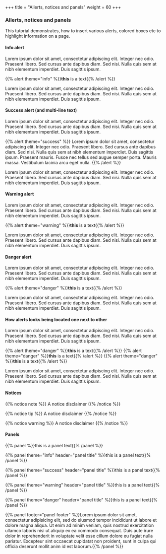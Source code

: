 +++
title = "Allerts, notices and panels"
weight = 60
+++

### Allerts, notices and panels

This tutorial demonstrates, how to insert various alerts, colored boxes etc to highlight information on a page.


#### Info alert

Lorem ipsum dolor sit amet, consectetur adipiscing elit. Integer nec odio. Praesent libero. Sed cursus ante dapibus diam. Sed nisi. Nulla quis sem at nibh elementum imperdiet. Duis sagittis ipsum.

{{% alert theme="info" %}}**this** is a text{{% /alert %}}

Lorem ipsum dolor sit amet, consectetur adipiscing elit. Integer nec odio. Praesent libero. Sed cursus ante dapibus diam. Sed nisi. Nulla quis sem at nibh elementum imperdiet. Duis sagittis ipsum.


#### Success alert (and multi-line text)

Lorem ipsum dolor sit amet, consectetur adipiscing elit. Integer nec odio. Praesent libero. Sed cursus ante dapibus diam. Sed nisi. Nulla quis sem at nibh elementum imperdiet. Duis sagittis ipsum.

{{% alert theme="success" %}}
Lorem ipsum dolor sit amet, consectetur adipiscing elit. Integer nec odio. Praesent libero. Sed cursus ante dapibus diam. Sed nisi. Nulla quis sem at nibh elementum imperdiet. Duis sagittis ipsum. Praesent mauris. Fusce nec tellus sed augue semper porta. Mauris massa. Vestibulum lacinia arcu eget nulla. 
{{% /alert %}}

Lorem ipsum dolor sit amet, consectetur adipiscing elit. Integer nec odio. Praesent libero. Sed cursus ante dapibus diam. Sed nisi. Nulla quis sem at nibh elementum imperdiet. Duis sagittis ipsum.


#### Warning alert

Lorem ipsum dolor sit amet, consectetur adipiscing elit. Integer nec odio. Praesent libero. Sed cursus ante dapibus diam. Sed nisi. Nulla quis sem at nibh elementum imperdiet. Duis sagittis ipsum.

{{% alert theme="warning" %}}**this** is a text{{% /alert %}}

Lorem ipsum dolor sit amet, consectetur adipiscing elit. Integer nec odio. Praesent libero. Sed cursus ante dapibus diam. Sed nisi. Nulla quis sem at nibh elementum imperdiet. Duis sagittis ipsum.


#### Danger alert

Lorem ipsum dolor sit amet, consectetur adipiscing elit. Integer nec odio. Praesent libero. Sed cursus ante dapibus diam. Sed nisi. Nulla quis sem at nibh elementum imperdiet. Duis sagittis ipsum.

{{% alert theme="danger" %}}**this** is a text{{% /alert %}}

Lorem ipsum dolor sit amet, consectetur adipiscing elit. Integer nec odio. Praesent libero. Sed cursus ante dapibus diam. Sed nisi. Nulla quis sem at nibh elementum imperdiet. Duis sagittis ipsum.

#### How alerts looks being located one next to other

Lorem ipsum dolor sit amet, consectetur adipiscing elit. Integer nec odio. Praesent libero. Sed cursus ante dapibus diam. Sed nisi. Nulla quis sem at nibh elementum imperdiet. Duis sagittis ipsum.

{{% alert theme="danger" %}}**this** is a text{{% /alert %}}
{{% alert theme="danger" %}}**this** is a text{{% /alert %}}
{{% alert theme="danger" %}}**this** is a text{{% /alert %}}

Lorem ipsum dolor sit amet, consectetur adipiscing elit. Integer nec odio. Praesent libero. Sed cursus ante dapibus diam. Sed nisi. Nulla quis sem at nibh elementum imperdiet. Duis sagittis ipsum.

#### Notices

{{% notice note %}}
A notice disclaimer
{{% /notice %}}

{{% notice tip %}}
A notice disclaimer
{{% /notice %}}

{{% notice warning %}}
A notice disclaimer
{{% /notice %}}

#### Panels

{{% panel %}}this is a panel text{{% /panel %}}

{{% panel theme="info" header="panel title" %}}this is a panel text{{% /panel %}}

{{% panel theme="success" header="panel title" %}}this is a panel text{{% /panel %}}

{{% panel theme="warning" header="panel title" %}}this is a panel text{{% /panel %}}

{{% panel theme="danger" header="panel title" %}}this is a panel text{{% /panel %}}

{{% panel footer="panel footer" %}}Lorem ipsum dolor sit amet, consectetur adipisicing elit, sed do eiusmod tempor incididunt ut labore et dolore magna aliqua. Ut enim ad minim veniam, quis nostrud exercitation ullamco laboris nisi ut aliquip ex ea commodo consequat. Duis aute irure dolor in reprehenderit in voluptate velit esse cillum dolore eu fugiat nulla pariatur. Excepteur sint occaecat cupidatat non proident, sunt in culpa qui officia deserunt mollit anim id est laborum.{{% /panel %}}
